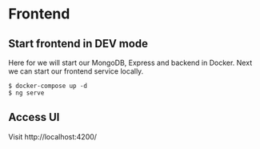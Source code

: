 # Frontend

## Start frontend in DEV mode
Here for we will start our MongoDB, Express and backend in Docker.
Next we can start our frontend service locally.
```
$ docker-compose up -d
$ ng serve
```

## Access UI
Visit http://localhost:4200/